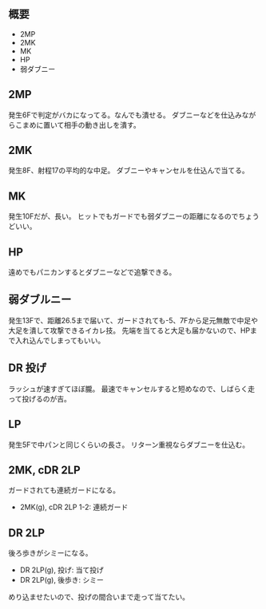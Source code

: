 ## 概要

- 2MP
- 2MK
- MK
- HP
- 弱ダブニー

## 2MP

発生6Fで判定がバカになってる。なんでも潰せる。
ダブニーなどを仕込みながらこまめに置いて相手の動き出しを潰す。

## 2MK

発生8F、射程17の平均的な中足。
ダブニーやキャンセルを仕込んで当てる。

## MK

発生10Fだが、長い。
ヒットでもガードでも弱ダブニーの距離になるのでちょうどいい。

## HP

遠めでもパニカンするとダブニーなどで追撃できる。

## 弱ダブルニー

発生13Fで、距離26.5まで届いて、ガードされても-5、7Fから足元無敵で中足や大足を潰して攻撃できるイカレ技。
先端を当てると大足も届かないので、HPまで入れ込んでしまってもいい。

## DR 投げ

ラッシュが速すぎてほぼ朧。
最速でキャンセルすると短めなので、しばらく走って投げるのが吉。

## LP

発生5Fで中パンと同じくらいの長さ。
リターン重視ならダブニーを仕込む。

## 2MK, cDR 2LP

ガードされても連続ガードになる。

- 2MK(g), cDR 2LP 1-2: 連続ガード

## DR 2LP

後ろ歩きがシミーになる。

- DR 2LP(g), 投げ: 当て投げ
- DR 2LP(g), 後歩き: シミー

めり込ませたいので、投げの間合いまで走って当てたい。
